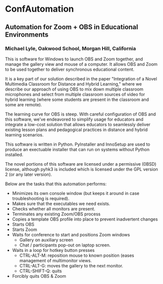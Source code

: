 # ConfAutomation
## Automation for Zoom + OBS in Educational Environments
### Michael Lyle, Oakwood School, Morgan Hill, California

This is software for Windows to launch OBS and Zoom together, and manage the gallery view and mouse of a computer.  It allows OBS and Zoom to be used
together to deliver synchronous educational content.

It is a key part of our solution described in the paper "Integration of a Novel Multimedia Classroom for Distance and Hybrid Learning," where we describe
our approach of using OBS to mix down multiple classroom microphones and select from multiple classroom sources of video for hybrid learning (where
some students are present in the classroom and some are remote).

The learning curve for OBS is steep.  With careful configuration of OBS and this software, we've endeavored to simplify usage for educators and integrate
a low-cost solution that allows educators to seamlessly deliver existing lesson plans and pedagogical practices in distance and hybrid learning scenarios.

This software is written in Python.  PyInstaller and InnoSetup are used to produce an exectuable installer that can run on systems without Python
installed.

The novel portions of this software are licensed under a permissive (0BSD) license, although pyhk3 is included which is licensed under the GPL version 2
(or any later version).

Below are the tasks that this automation performs:

- Minimizes its own console window (but keeps it around in case troubleshooting is required).
- Makes sure that the executables we need exists.
- Checks whether all monitors are present.
- Terminates any existing Zoom/OBS process
- Copies a template OBS profile into place to prevent inadvertent changes
- Starts OBS
- Starts Zoom
- Waits for conference to start and positions Zoom windows
  - Gallery on auxiliary screen
  - Chat / participants pop-out on laptop screen.
- Waits in a loop for hotkey button presses
  - CTRL-ALT-M: reposition mouse to known position (eases management of multimonitor views.
  - CTRL-ALT-G: moves the gallery to the next monitor.
  - CTRL-SHIFT-Q: quits
- Forcibly quits OBS & Zoom 
